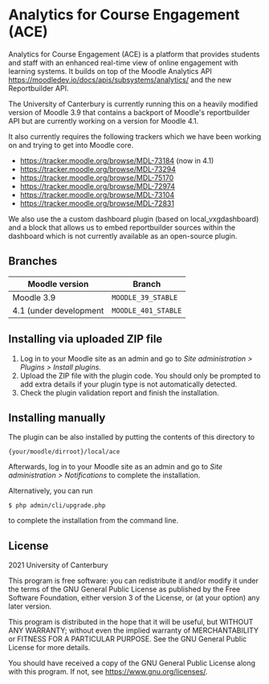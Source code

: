# Analytics for Course Engagement (ACE) #

Analytics for Course Engagement (ACE) is a platform that provides students and staff with an enhanced real-time view of online engagement with learning systems. It builds on top of the Moodle Analytics API https://moodledev.io/docs/apis/subsystems/analytics/ and the new Reportbuilder API.

The University of Canterbury is currently running this on a heavily modified version of Moodle 3.9 that contains a backport of Moodle's reportbuilder API but are currently working on a version for Moodle 4.1.

It also currently requires the following trackers which we have been working on and trying to get into Moodle core.
* https://tracker.moodle.org/browse/MDL-73184 (now in 4.1)
* https://tracker.moodle.org/browse/MDL-73294 
* https://tracker.moodle.org/browse/MDL-75170
* https://tracker.moodle.org/browse/MDL-72974
* https://tracker.moodle.org/browse/MDL-73104
* https://tracker.moodle.org/browse/MDL-72831

We also use the a custom dashboard plugin (based on local_vxgdashboard) and a block that allows us to embed reportbuilder sources within the dashboard which is not currently available as an open-source plugin.

## Branches

| Moodle version    | Branch             |
| ----------------- | ------------------ |
| Moodle 3.9       | `MOODLE_39_STABLE` |
| 4.1 (under development | `MOODLE_401_STABLE` |

## Installing via uploaded ZIP file ##

1. Log in to your Moodle site as an admin and go to _Site administration >
   Plugins > Install plugins_.
2. Upload the ZIP file with the plugin code. You should only be prompted to add
   extra details if your plugin type is not automatically detected.
3. Check the plugin validation report and finish the installation.

## Installing manually ##

The plugin can be also installed by putting the contents of this directory to

    {your/moodle/dirroot}/local/ace

Afterwards, log in to your Moodle site as an admin and go to _Site administration >
Notifications_ to complete the installation.

Alternatively, you can run

    $ php admin/cli/upgrade.php

to complete the installation from the command line.

## License ##

2021 University of Canterbury

This program is free software: you can redistribute it and/or modify it under
the terms of the GNU General Public License as published by the Free Software
Foundation, either version 3 of the License, or (at your option) any later
version.

This program is distributed in the hope that it will be useful, but WITHOUT ANY
WARRANTY; without even the implied warranty of MERCHANTABILITY or FITNESS FOR A
PARTICULAR PURPOSE.  See the GNU General Public License for more details.

You should have received a copy of the GNU General Public License along with
this program.  If not, see <https://www.gnu.org/licenses/>.
